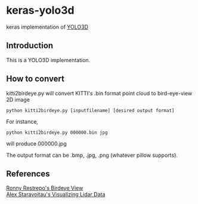 # keras-yolo3d
keras implementation of [YOLO3D](https://arxiv.org/pdf/1808.02350.pdf)

## Introduction
This is a YOLO3D implementation.

## How to convert
kitti2birdeye.py will convert KITTI's .bin format point cloud to bird-eye-view 2D image
```
python kitti2birdeye.py [inputfilename] [desired output format]
```

For instance,
```
python kitti2birdeye.py 000000.bin jpg
```
will produce 000000.jpg  

The output format can be .bmp, .jpg, .png (whatever pillow supports).

## References
[Ronny Restrepo's Birdeye View](http://ronny.rest/tutorials/module/pointclouds_01/point_cloud_birdseye/)  
[Alex Staravoitau's Visualizing Lidar Data](https://navoshta.com/kitti-lidar/)
